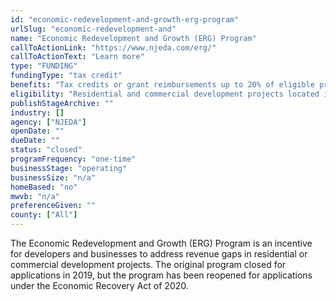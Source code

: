 ```yaml
---
id: "economic-redevelopment-and-growth-erg-program"
urlSlug: "economic-redevelopment-and"
name: "Economic Redevelopment and Growth (ERG) Program"
callToActionLink: "https://www.njeda.com/erg/"
callToActionText: "Learn more"
type: "FUNDING"
fundingType: "tax credit"
benefits: "Tax credits or grant reimbursements up to 20% of eligible project costs plus bonuses."
eligibility: "Residential and commercial development projects located in a qualifying incentive area that meet all other program eligibility criteria. "
publishStageArchive: ""
industry: []
agency: ["NJEDA"]
openDate: ""
dueDate: ""
status: "closed"
programFrequency: "one-time"
businessStage: "operating"
businessSize: "n/a"
homeBased: "no"
mwvb: "n/a"
preferenceGiven: ""
county: ["All"]
---
```


The Economic Redevelopment and Growth (ERG) Program is an incentive for developers and businesses to address revenue gaps in residential or commercial development projects. The original program closed for applications in 2019, but the program has been reopened for applications under the Economic Recovery Act of 2020.
